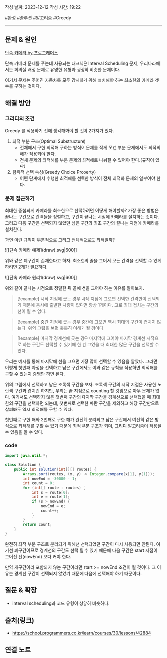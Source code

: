 작성 날짜: 2023-12-12
작성 시간: 19:22

#완성 #솔루션 #알고리즘 #Greedy

----

## 문제 & 원인
[단속 카메라 by 프로그래머스](https://school.programmers.co.kr/learn/courses/30/lessons/42884) 

단속 카메라 문제를 푸는데 사용되는 태크닉은 Interval Scheduling 문제, 우리나라에서는 회의실 배정 문제로 유명한 유형과 굉장히 비슷한 문제이다.

여기서 문제는 주어진 자동차를 모두 감시하기 위해 설치해야 하는 최소한의 카메라 갯수를 구하는 것이다.
## 해결 방안

### 그리디의 조건
Greedy 를 적용하기 전에 생각해봐야 할 것이 2가지가 있다.

1. 최적 부분 구조(Optimal Substructure)
	- 전체에서 구한 최적해 구하는 방식이 문제를 작게 쪼갠 부분 문제에서도 최적의 해가 적용되야 한다.
	- 전체 문제의 최적해를 부분 문제의 최적해로 나눠질 수 있어야 한다.(규칙이 있다)
2. 탐욕적 선택 속성(Greedy Choice Property)
	- 어떤 단계에서 수행한 최적해를 선택한 방식이 전체 최적화 문제의 일부여야 한다.

### 문제 접근하기

최대한 중첩되게 카메라를 최소한으로 선택하려면 어떻게 해야할까? 가장 좋은 방법은 끝나는 구간으로 간격들을 정렬하고, 구간이 끝나는 시점에 카메라를 설치하는 것이다. 그리고 다음 구간은 선택되지 않았던 남은 구간의 최초 구간의 끝나는 지점에 카메라를 설치한다.

과연 이런 규칙이 부분적으로 그리고 전체적으로도 최적일까?

![[단속 카메라 예제1(draw).svg|600]]

위와 같은 폐구간이 존재한다고 하자. 최소한의 줄을 그어서 모든 간격을 선택할 수 있게 하려면 2개가 필요하다. 

![[단속 카메라 원리1(draw).svg|600]]

위와 같이 끝나는 시점으로 정렬한 뒤 끝에 선을 그어야 하는 이유를 알아보자.

>[!example] 시작 지점에 긋는 경우
>시작 지점에 그으면 선택한 간격만이 선택되기 때문에 동시에 출발한 차량이 없다면 항상 1개이다.  고로 최대 겹치는 구간의 선이 될 수 없다.


>[!example] 중간 지점에 긋는 경우
>중간에 그으면 역시 최대의 구간이 겹치지 않는다. 위의 그림을 보면 충분히 이해가 될 것이다.


>[!example] 마지막 경계선에 긋는 경우
>마지막에 그어야 마지막 경계선 시작으로 하는 구간도 선택할 수 있기에 한 번 그었을 때 최대한 많은 구간을 선택할 수 있다.


우리는 예시를 통해 마지막에 선을 그으면 가장 많이 선택할 수 있음을 알았다.  그러면 이렇게 첫번째 과정을 선택하고 남은 구간에서도 이와 같은 규칙을 적용하면 최적해를 구할 수 있는지 증명만 하면 된다.

위의 그림에서 선택하고 남은 초록색 구간을 보자.  초록색 구간의 시작 지점은 사용한 노란색 구간과 겹치긴 하지만,  우리는 끝 지점으로 counting 할 것임으로 아무 문제가 없다. 여기서도 선택하지 않은 첫번째 구간의 마지막 구간을 경계선으로 선택했을 때 최대한의 구간을 선택하면 되는데, 첫번째로 선택한 파란 구간을 제외하고 해당 구간만으로 살펴봐도 역시 최적해를 구할 수 있다. 

첫번째로 구한 해와 2번째로 구한 해가 완전히 분리되고 남은 구간에서 여전히 같은 방식으로 최적해를 구할 수 있기 때문에 최적 부분 구조가 되며, 그리디 알고리즘이 적용될 수 있음을 알 수 있다.


### code
```java
import java.util.*;

class Solution {
    public int solution(int[][] routes) {
        Arrays.sort(routes, (x, y) -> Integer.compare(x[1], y[1]));
        int nowEnd = -30000 - 1;
        int count = 0;
        for (int[] route : routes) {
            int s = route[0];
            int e = route[1];
            if (s > nowEnd) {
                nowEnd = e;
                count++;
            }
        }
        return count;
    }
}
```

완전히 최적 부분 구조로 분리되기 위해선 선택되었던 구간이 다시 사용되면 안된다.  여기선 폐구간이므로 경계선의 구간도 선택 될 수 있기 때문에 다음 구간은 start 지점이 그어진 선(nowEnd) 보다 커야 한다.

만약 개구간이라 포함되지 않는 구간이라면 start >= nowEnd 조건이 될 것이다. 그 이유는 경계선 구간이 선택되지 않았기 때문에 다음에 선택해야 하기 때문이다.

## 질문 & 확장

- interval scheduling과 코드 유형이 상당히 비슷하다.

## 출처(링크)
- https://school.programmers.co.kr/learn/courses/30/lessons/42884

## 연결 노트










